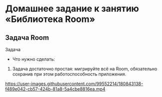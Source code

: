 # Домашнее задание к занятию «Библиотека Room»

## Задача Room

Задача

- Что нужно сделать:

1. Задача достаточно простая: мигрируйте всё на Room, обязательно сохранив при этом работоспособность приложения.

https://user-images.githubusercontent.com/99552214/180843138-f489e042-cb57-424b-81a8-5a4cbe8816ea.mp4

